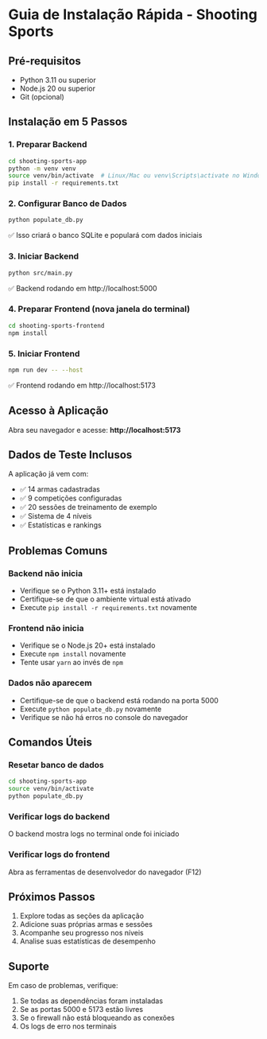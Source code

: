 # Guia de Instalação Rápida - Shooting Sports

## Pré-requisitos
- Python 3.11 ou superior
- Node.js 20 ou superior
- Git (opcional)

## Instalação em 5 Passos

### 1. Preparar Backend
```bash
cd shooting-sports-app
python -m venv venv
source venv/bin/activate  # Linux/Mac ou venv\Scripts\activate no Windows
pip install -r requirements.txt
```

### 2. Configurar Banco de Dados
```bash
python populate_db.py
```
✅ Isso criará o banco SQLite e populará com dados iniciais

### 3. Iniciar Backend
```bash
python src/main.py
```
✅ Backend rodando em http://localhost:5000

### 4. Preparar Frontend (nova janela do terminal)
```bash
cd shooting-sports-frontend
npm install
```

### 5. Iniciar Frontend
```bash
npm run dev -- --host
```
✅ Frontend rodando em http://localhost:5173

## Acesso à Aplicação
Abra seu navegador e acesse: **http://localhost:5173**

## Dados de Teste Inclusos
A aplicação já vem com:
- ✅ 14 armas cadastradas
- ✅ 9 competições configuradas
- ✅ 20 sessões de treinamento de exemplo
- ✅ Sistema de 4 níveis
- ✅ Estatísticas e rankings

## Problemas Comuns

### Backend não inicia
- Verifique se o Python 3.11+ está instalado
- Certifique-se de que o ambiente virtual está ativado
- Execute `pip install -r requirements.txt` novamente

### Frontend não inicia
- Verifique se o Node.js 20+ está instalado
- Execute `npm install` novamente
- Tente usar `yarn` ao invés de `npm`

### Dados não aparecem
- Certifique-se de que o backend está rodando na porta 5000
- Execute `python populate_db.py` novamente
- Verifique se não há erros no console do navegador

## Comandos Úteis

### Resetar banco de dados
```bash
cd shooting-sports-app
source venv/bin/activate
python populate_db.py
```

### Verificar logs do backend
O backend mostra logs no terminal onde foi iniciado

### Verificar logs do frontend
Abra as ferramentas de desenvolvedor do navegador (F12)

## Próximos Passos
1. Explore todas as seções da aplicação
2. Adicione suas próprias armas e sessões
3. Acompanhe seu progresso nos níveis
4. Analise suas estatísticas de desempenho

## Suporte
Em caso de problemas, verifique:
1. Se todas as dependências foram instaladas
2. Se as portas 5000 e 5173 estão livres
3. Se o firewall não está bloqueando as conexões
4. Os logs de erro nos terminais

